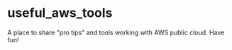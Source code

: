 # useful_aws_tools

A place to share "pro tips" and tools working with AWS public cloud.  Have fun!
